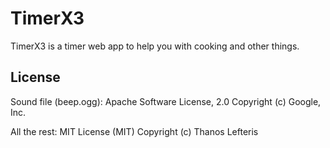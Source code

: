 TimerX3
=======

TimerX3 is a timer web app to help you with cooking and other things.

License
-------

Sound file (beep.ogg):
Apache Software License, 2.0
Copyright (c) Google, Inc.

All the rest:
MIT License (MIT)
Copyright (c) Thanos Lefteris
